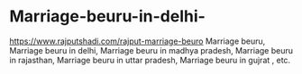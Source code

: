 # Marriage-beuru-in-delhi-
https://www.rajputshadi.com/rajput-marriage-beuro Marriage beuru, Marriage beuru in delhi, Marriage beuru in madhya pradesh, Marriage beuru in rajasthan, Marriage beuru in uttar pradesh, Marriage beuru in gujrat , etc.
